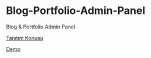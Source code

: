 # Blog-Portfolio-Admin-Panel
Blog &amp; Portfolio Admin Panel

[Tanıtım Konusu](http://ibrahimozturk.me/is/2-ucretsiz-blog-portfolyo-yonetim-paneli)

[Demo](https://ibrahimozturkme.github.io/Blog-Portfolio-Admin-Panel/)
